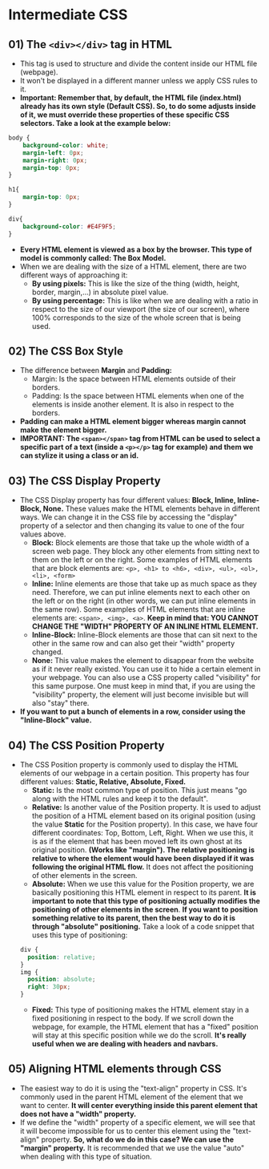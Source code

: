 # Intermediate CSS

## 01) The ```<div></div>``` tag in HTML
* This tag is used to structure and divide the content inside our HTML file (webpage).
* It won't be displayed in a different manner unless we apply CSS rules to it.
* __Important: Remember that, by default, the HTML file (index.html) already has its own style (Default CSS). So, to do some adjusts inside of it, we must override these properties of these specific CSS selectors. Take a look at the example below:__
```css
body {
    background-color: white;
    margin-left: 0px;
    margin-right: 0px;
    margin-top: 0px;
}

h1{
    margin-top: 0px;
}

div{
    background-color: #E4F9F5;
}
```
* __Every HTML element is viewed as a box by the browser. This type of model is commonly called: The Box Model.__
* When we are dealing with the size of a HTML element, there are two different ways of approaching it:
  * __By using pixels:__ This is like the size of the thing (width, height, border, margin,...) in absolute pixel value.
  * __By using percentage:__ This is like when we are dealing with a ratio in respect to the size of our viewport (the size of our screen), where 100% corresponds to the size of the whole screen that is being used.

## 02) The CSS Box Style
* The difference between __Margin__ and __Padding:__
  * Margin: Is the space between HTML elements outside of their borders.
  * Padding: Is the space between HTML elements when one of the elements is inside another element. It is also in respect to the borders.
* __Padding can make a HTML element bigger whereas margin cannot make the element bigger.__
* __IMPORTANT: The ```<span></span>``` tag from HTML can be used to select a specific part of a text (inside a ```<p></p>``` tag for example) and them we can stylize it using a class or an id.__

## 03) The CSS Display Property
* The CSS Display property has four different values: __Block, Inline, Inline-Block, None.__ These values make the HTML elements behave in different ways. We can change it in the CSS file by accessing the "display" property of a selector and then changing its value to one of the four values above.
  * __Block:__ Block elements are those that take up the whole width of a screen web page. They block any other elements from sitting next to them on the left or on the right. Some examples of HTML elements that are block elements are: ```<p>, <h1> to <h6>, <div>, <ul>, <ol>, <li>, <form>```
  * __Inline:__ Inline elements are those that take up as much space as they need. Therefore, we can put inline elements next to each other on the left or on the right (in other words, we can put inline elements in the same row). Some examples of HTML elements that are inline elements are: ```<span>, <img>, <a>```. __Keep in mind that: YOU CANNOT CHANGE THE "WIDTH" PROPERTY OF AN INLINE HTML ELEMENT.__
  * __Inline-Block:__ Inline-Block elements are those that can sit next to the other in the same row and can also get their "width" property changed.
  * __None:__ This value makes the element to disappear from the website as if it never really existed. You can use it to hide a certain element in your webpage. You can also use a CSS property called "visibility" for this same purpose. One must keep in mind that, if you are using the "visibility" property, the element will just become invisible but will also "stay" there.
* __If you want to put a bunch of elements in a row, consider using the "Inline-Block" value.__
  
## 04) The CSS Position Property
* The CSS Position property is commonly used to display the HTML elements of our webpage in a certain position. This property has four different values: __Static, Relative, Absolute, Fixed.__ 
  * __Static:__ Is the most common type of position. This just means "go along with the HTML rules and keep it to the default".
  * __Relative:__ Is another value of the Position property. It is used to adjust the position of a HTML element based on its original position (using the value __Static__ for the Position property). In this case, we have four different coordinates: Top, Bottom, Left, Right. When we use this, it is as if the element that has been moved left its own ghost at its original position. __(Works like "margin"). The relative positioning is relative to where the element would have been displayed if it was following the original HTML flow.__ It does not affect the positioning of other elements in the screen.
  * __Absolute:__ When we use this value for the Position property, we are basically positioning this HTML element in respect to its parent. __It is important to note that this type of positioning actually modifies the positioning of other elements in the screen__. __If you want to position something relative to its parent, then the best way to do it is through "absolute" positioning.__ Take a look of a code snippet that uses this type of positioning:
  ```css
  div {
    position: relative;
  }
  img {
    position: absolute;
    right: 30px;
  }
  ```
  * __Fixed:__ This type of positioning makes the HTML element stay in a fixed positioning in respect to the body. If we scroll down the webpage, for example, the HTML element that has a "fixed" position will stay at this specific position while we do the scroll. __It's really useful when we are dealing with headers and navbars.__

## 05) Aligning HTML elements through CSS
* The easiest way to do it is using the "text-align" property in CSS. It's commonly used in the parent HTML element of the element that we want to center. __It will center everything inside this parent element that does not have a "width" property.__
* If we define the "width" property of a specific element, we will see that it will become impossible for us to center this element using the "text-align" property. __So, what do we do in this case? We can use the "margin" property.__ It is recommended that we use the value "auto" when dealing with this type of situation.

